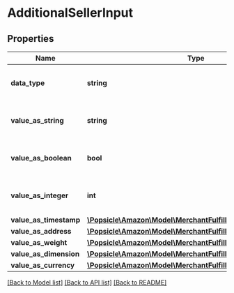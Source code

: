 # AdditionalSellerInput

## Properties
Name | Type | Description | Notes
------------ | ------------- | ------------- | -------------
**data_type** | **string** | The data type of the additional information. | [optional] 
**value_as_string** | **string** | The value when the data type is string. | [optional] 
**value_as_boolean** | **bool** | The value when the data type is boolean. | [optional] 
**value_as_integer** | **int** | The value when the data type is integer. | [optional] 
**value_as_timestamp** | [**\Popsicle\Amazon\Model\MerchantFulfillment\Timestamp**](Timestamp.md) |  | [optional] 
**value_as_address** | [**\Popsicle\Amazon\Model\MerchantFulfillment\Address**](Address.md) |  | [optional] 
**value_as_weight** | [**\Popsicle\Amazon\Model\MerchantFulfillment\Weight**](Weight.md) |  | [optional] 
**value_as_dimension** | [**\Popsicle\Amazon\Model\MerchantFulfillment\Length**](Length.md) |  | [optional] 
**value_as_currency** | [**\Popsicle\Amazon\Model\MerchantFulfillment\CurrencyAmount**](CurrencyAmount.md) |  | [optional] 

[[Back to Model list]](../../README.md#documentation-for-models) [[Back to API list]](../../README.md#documentation-for-api-endpoints) [[Back to README]](../../README.md)

